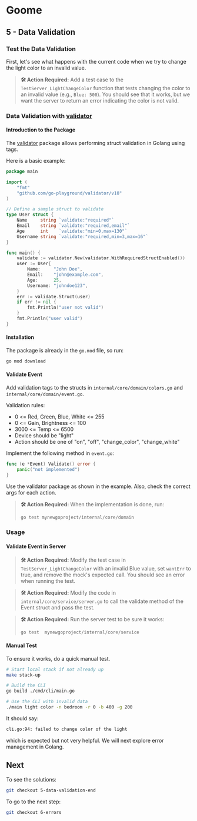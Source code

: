# Goome

## 5 - Data Validation

### Test the Data Validation

First, let's see what happens with the current code when we try to change the light color to an invalid value.

> **🛠️ Action Required:**
> Add a test case to the `TestServer_LightChangeColor` function that tests changing the color to an invalid value (e.g., `Blue: 500`). You should see that it works, but we want the server to return an error indicating the color is not valid.

### Data Validation with [validator](https://github.com/go-playground/validator)

#### Introduction to the Package

The [validator](https://github.com/go-playground/validator) package allows performing struct validation in Golang using tags.

Here is a basic example:

```go
package main

import (
	"fmt"
	"github.com/go-playground/validator/v10"
)

// Define a sample struct to validate
type User struct {
	Name     string `validate:"required"`
	Email    string `validate:"required,email"`
	Age      int    `validate:"min=0,max=130"`
	Username string `validate:"required,min=3,max=16"`
}

func main() {
	validate := validator.New(validator.WithRequiredStructEnabled())
	user := User{
		Name:     "John Doe",
		Email:    "john@example.com",
		Age:      25,
		Username: "johndoe123",
	}
	err := validate.Struct(user)
	if err != nil {
		fmt.Println("user not valid")
	}
	fmt.Println("user valid")
}
```

#### Installation

The package is already in the `go.mod` file, so run:

```bash
go mod download
```

#### Validate Event

Add validation tags to the structs in `internal/core/domain/colors.go` and `internal/core/domain/event.go`.

Validation rules:

- 0 <= Red, Green, Blue, White <= 255
- 0 <= Gain, Brightness <= 100
- 3000 <= Temp <= 6500
- Device should be "light"
- Action should be one of "on", "off", "change_color", "change_white"

Implement the following method in `event.go`:

```go
func (e *Event) Validate() error {
	panic("not implemented")
}
```

Use the validator package as shown in the example. Also, check the correct args for each action.

> **🛠️ Action Required:**
> When the implementation is done, run:
>
> ```bash
> go test mynewgoproject/internal/core/domain
> ```

### Usage

#### Validate Event in Server

> **🛠️ Action Required:**
> Modify the test case in `TestServer_LightChangeColor` with an invalid Blue value, set `wantErr` to true, and remove the mock's expected call. You should see an error when running the test.

> **🛠️ Action Required:**
> Modify the code in `internal/core/service/server.go` to call the validate method of the Event struct and pass the test.

> **🛠️ Action Required:**
> Run the server test to be sure it works:
>
> ```bash
> go test  mynewgoproject/internal/core/service 
> ```

#### Manual Test

To ensure it works, do a quick manual test.

```bash
# Start local stack if not already up
make stack-up

# Build the CLI
go build ./cmd/cli/main.go

# Use the CLI with invalid data
./main light color -n bedroom -r 0 -b 400 -g 200
```

It should say:

```bash
cli.go:94: failed to change color of the light
```

which is expected but not very helpful. We will next explore error management in Golang.

## Next

To see the solutions:

```bash
git checkout 5-data-validation-end
```

To go to the next step:

```bash
git checkout 6-errors
```
